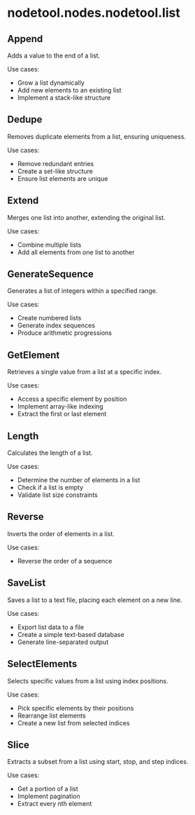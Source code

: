 # nodetool.nodes.nodetool.list

## Append

Adds a value to the end of a list.

Use cases:
- Grow a list dynamically
- Add new elements to an existing list
- Implement a stack-like structure

## Dedupe

Removes duplicate elements from a list, ensuring uniqueness.

Use cases:
- Remove redundant entries
- Create a set-like structure
- Ensure list elements are unique

## Extend

Merges one list into another, extending the original list.

Use cases:
- Combine multiple lists
- Add all elements from one list to another

## GenerateSequence

Generates a list of integers within a specified range.

Use cases:
- Create numbered lists
- Generate index sequences
- Produce arithmetic progressions

## GetElement

Retrieves a single value from a list at a specific index.

Use cases:
- Access a specific element by position
- Implement array-like indexing
- Extract the first or last element

## Length

Calculates the length of a list.

Use cases:
- Determine the number of elements in a list
- Check if a list is empty
- Validate list size constraints

## Reverse

Inverts the order of elements in a list.

Use cases:
- Reverse the order of a sequence

## SaveList

Saves a list to a text file, placing each element on a new line.

Use cases:
- Export list data to a file
- Create a simple text-based database
- Generate line-separated output

## SelectElements

Selects specific values from a list using index positions.

Use cases:
- Pick specific elements by their positions
- Rearrange list elements
- Create a new list from selected indices

## Slice

Extracts a subset from a list using start, stop, and step indices.

Use cases:
- Get a portion of a list
- Implement pagination
- Extract every nth element

